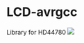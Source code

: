 # LCD-avrgcc
Library for HD44780
![][LCD]

[LCD]: https://www.luisllamas.es/wp-content/uploads/2016/04/arduino-lcd-hitachi-hd44780-esquema.png
